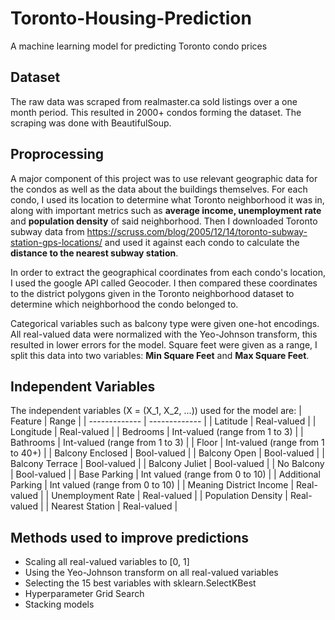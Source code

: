 # Toronto-Housing-Prediction
A machine learning model for predicting Toronto condo prices

## Dataset
The raw data was scraped from realmaster.ca sold listings over a one month period. This resulted in 2000+ condos forming the dataset.
The scraping was done with BeautifulSoup. 

## Proprocessing
A major component of this project was to use relevant geographic data for the condos as well as the data about the buildings themselves. For each condo, I used its location to determine what Toronto neighborhood it was in, along with important metrics such as **average income, unemployment rate** and **population density** of said neighborhood. Then I downloaded Toronto subway data from https://scruss.com/blog/2005/12/14/toronto-subway-station-gps-locations/ and used it against each condo to calculate the **distance to the nearest subway station**. 

In order to extract the geographical coordinates from each condo's location, I used the google API called Geocoder. I then compared these coordinates to the district polygons given in the Toronto neighborhood dataset to determine which neighborhood the condo belonged to.

Categorical variables such as balcony type were given one-hot encodings. All real-valued data were normalized with the Yeo-Johnson transform, this resulted in lower errors for the model. Square feet were given as a range, I split this data into two variables: **Min Square Feet** and **Max Square Feet**.

## Independent Variables
The independent variables (X = (X_1, X_2, ...)) used for the model are:
| Feature  | Range |
| ------------- | ------------- |
| Latitude  | Real-valued  |
| Longitude  | Real-valued |
| Bedrooms  | Int-valued (range from 1 to 3)  |
| Bathrooms  | Int-valued (range from 1 to 3) |
| Floor  | Int-valued (range from 1 to 40+) |
| Balcony Enclosed  | Bool-valued |
| Balcony Open  | Bool-valued |
| Balcony Terrace  | Bool-valued |
| Balcony Juliet | Bool-valued |
| No Balcony  | Bool-valued |
| Base Parking  | Int valued (range from 0 to 10) |
| Additional Parking  | Int valued (range from 0 to 10) |
| Meaning District Income  | Real-valued  |
| Unemployment Rate  | Real-valued |
| Population Density | Real-valued  |
| Nearest Station | Real-valued |


## Methods used to improve predictions
* Scaling all real-valued variables to [0, 1]
* Using the Yeo-Johnson transform on all real-valued variables
* Selecting the 15 best variables with sklearn.SelectKBest
* Hyperparameter Grid Search 
* Stacking models
